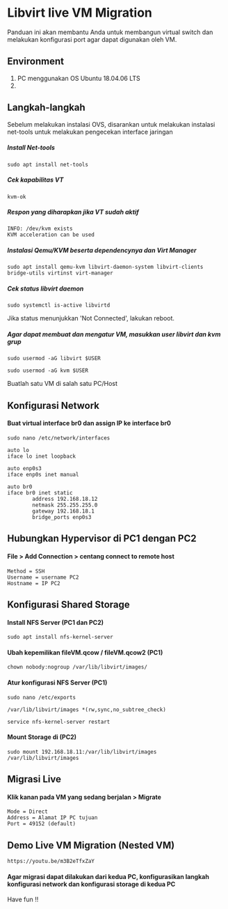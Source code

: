# Libvirt live VM Migration
Panduan ini akan membantu Anda untuk membangun virtual switch dan melakukan konfigurasi port agar dapat digunakan oleh VM.

## Environment
1. PC menggunakan OS Ubuntu 18.04.06 LTS
2. 


## Langkah-langkah
Sebelum melakukan instalasi OVS, disarankan untuk melakukan instalasi net-tools untuk melakukan pengecekan interface jaringan
##### Install Net-tools
```
sudo apt install net-tools
```

##### Cek kapabilitas VT
```
kvm-ok
```

##### Respon yang diharapkan jika VT sudah aktif

```
INFO: /dev/kvm exists
KVM acceleration can be used
```

##### Instalasi Qemu/KVM beserta dependencynya dan Virt Manager
```
sudo apt install qemu-kvm libvirt-daemon-system libvirt-clients bridge-utils virtinst virt-manager
```

##### Cek status libvirt daemon
```
sudo systemctl is-active libvirtd
```
Jika status menunjukkan 'Not Connected', lakukan reboot.

##### Agar dapat membuat dan mengatur VM, masukkan user libvirt dan kvm grup
```
sudo usermod -aG libvirt $USER
```
```
sudo usermod -aG kvm $USER
```

Buatlah satu VM di salah satu PC/Host

## Konfigurasi Network
#### Buat virtual interface br0 dan assign IP ke interface br0
```
sudo nano /etc/network/interfaces
```
```
auto lo
iface lo inet loopback

auto enp0s3
iface enp0s inet manual

auto br0
iface br0 inet static
        address 192.168.18.12
        netmask 255.255.255.0
        gateway 192.168.18.1
        bridge_ports enp0s3

```
## Hubungkan Hypervisor di PC1 dengan PC2
#### File > Add Connection > centang connect to remote host
```
Method = SSH
Username = username PC2
Hostname = IP PC2
```

## Konfigurasi Shared Storage
#### Install NFS Server (PC1 dan PC2)
```
sudo apt install nfs-kernel-server
```
#### Ubah kepemilikan fileVM.qcow / fileVM.qcow2 (PC1)
```
chown nobody:nogroup /var/lib/libvirt/images/
```
#### Atur konfigurasi NFS Server (PC1)
```
sudo nano /etc/exports
```
```
/var/lib/libvirt/images *(rw,sync,no_subtree_check)
```
```
service nfs-kernel-server restart
```

#### Mount Storage di (PC2)
```
sudo mount 192.168.18.11:/var/lib/libvirt/images /var/lib/libvirt/images
```



## Migrasi Live
#### Klik kanan pada VM yang sedang berjalan > Migrate
```
Mode = Direct
Address = Alamat IP PC tujuan
Port = 49152 (default)
```

## Demo Live VM Migration (Nested VM)
```
https://youtu.be/m3B2eTfxZaY
```

#### Agar migrasi dapat dilakukan dari kedua PC, konfigurasikan langkah konfigurasi network dan konfigurasi storage di kedua PC 

Have fun !!
